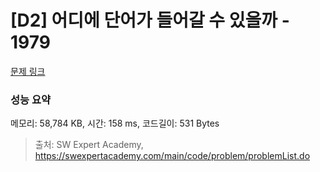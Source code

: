 # [D2] 어디에 단어가 들어갈 수 있을까 - 1979 

[문제 링크](https://swexpertacademy.com/main/code/problem/problemDetail.do?contestProbId=AV5PuPq6AaQDFAUq) 

### 성능 요약

메모리: 58,784 KB, 시간: 158 ms, 코드길이: 531 Bytes



> 출처: SW Expert Academy, https://swexpertacademy.com/main/code/problem/problemList.do